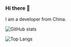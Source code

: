 ### Hi there 👋

<!--
**danielzwhe/danielzwhe** is a ✨ _special_ ✨ repository because its `README.md` (this file) appears on your GitHub profile.

Here are some ideas to get you started:

- 🔭 I’m currently working on ...
- 🌱 I’m currently learning ...
- 👯 I’m looking to collaborate on ...
- 🤔 I’m looking for help with ...
- 💬 Ask me about ...
- 📫 How to reach me: ...
- 😄 Pronouns: ...
- ⚡ Fun fact: ...
-->

I am a developer from China.

![GitHub stats](https://github-readme-stats.vercel.app/api?username=danielzwhe&count_private=true&show_icons=true&theme=default)

![Top Langs](https://github-readme-stats.vercel.app/api/top-langs/?username=danielzwhe&layout=compact&theme=default)

